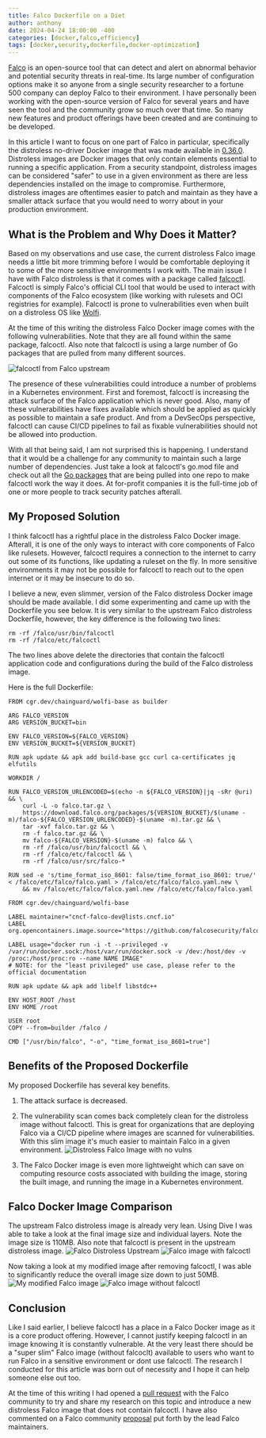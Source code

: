 ```yaml
---
title: Falco Dockerfile on a Diet
author: anthony
date: 2024-04-24 18:00:00 -400
categories: [docker,falco,efficiency]
tags: [docker,security,dockerfile,docker-optimization]
---
```

[Falco](https://github.com/falcosecurity/falco) is an open-source tool that can detect and alert on abnormal behavior and potential security threats in real-time. Its large number of configuration options make it so anyone from a single security researcher to a fortune 500 company can deploy Falco to their environment. I have personally been working with the open-source version of Falco for several years and have seen the tool and the community grow so much over that time. So many new features and product offerings have been created and are continuing to be developed.

In this article I want to focus on one part of Falco in particular, specifically the distroless no-driver Docker image that was made available in [0.36.0](https://github.com/falcosecurity/falco/releases/tag/0.36.0). Distroless images are Docker images that only contain elements essential to running a specific application. From a security standpoint, distroless images can be considered "safer" to use in a given environment as there are less dependencies installed on the image to compromise. Furthermore, distroless images are oftentimes easier to patch and maintain as they have a smaller attack surface that you would need to worry about in your production environment.

## What is the Problem and Why Does it Matter?
Based on my observations and use case, the current distroless Falco image needs a little bit more trimming before I would be comfortable deploying it to some of the more sensitive environments I work with. The main issue I have with Falco distroless is that it comes with a package called [falcoctl](https://github.com/falcosecurity/falcoctl). Falcoctl is simply Falco's official CLI tool that would be used to interact with components of the Falco ecosystem (like working with rulesets and OCI registries for example). Falcoctl is prone to vulnerabilities even when built on a distroless OS like [Wolfi](https://www.chainguard.dev/unchained/introducing-wolfi-the-first-linux-un-distro).

At the time of this writing the distroless Falco Docker image comes with the following vulnerabilities. Note that they are all found within the same package, falcoctl. Also note that falcoctl is using a large number of Go packages that are pulled from many different sources.

![falcoctl from Falco upstream](/images/falcoctl-vulns.png)

The presence of these vulnerabilities could introduce a number of problems in a Kubernetes environment. First and foremost, falcoctl is increasing the attack surface of the Falco application which is never good. Also, many of these vulnerabilities have fixes available which should be applied as quickly as possible to maintain a safe product. And from a DevSecOps perspective, falcoctl can cause CI/CD pipelines to fail as fixable vulnerabilities should not be allowed into production.

With all that being said, I am not surprised this is happening. I understand that it would be a challenge for any community to maintain such a large number of dependencies. Just take a look at falcoctl's go.mod file and check out all the [Go packages](https://github.com/falcosecurity/falcoctl/blob/main/go.mod) that are being pulled into one repo to make falcoctl work the way it does. At for-profit companies it is the full-time job of one or more people to track security patches afterall.

## My Proposed Solution
I think falcoctl has a rightful place in the distroless Falco Docker image. Afterall, it is one of the only ways to interact with core components of Falco like rulesets. However, falcoctl requires a connection to the internet to carry out some of its functions, like updating a ruleset on the fly. In more sensitive environments it may not be possible for falcoctl to reach out to the open internet or it may be insecure to do so.

I believe a new, even slimmer, version of the Falco distroless Docker image should be made available. I did some experimenting and came up with the Dockerfile you see below. It is very similar to the upstream Falco distroless Dockerfile, however, the key difference is the following two lines:
```
rm -rf /falco/usr/bin/falcoctl
rm -rf /falco/etc/falcoctl
```
The two lines above delete the directories that contain the falcoctl application code and configurations during the build of the Falco distroless image.

Here is the full Dockerfile:
```
FROM cgr.dev/chainguard/wolfi-base as builder

ARG FALCO_VERSION
ARG VERSION_BUCKET=bin

ENV FALCO_VERSION=${FALCO_VERSION}
ENV VERSION_BUCKET=${VERSION_BUCKET}

RUN apk update && apk add build-base gcc curl ca-certificates jq elfutils

WORKDIR /

RUN FALCO_VERSION_URLENCODED=$(echo -n ${FALCO_VERSION}|jq -sRr @uri) && \
    curl -L -o falco.tar.gz \
    https://download.falco.org/packages/${VERSION_BUCKET}/$(uname -m)/falco-${FALCO_VERSION_URLENCODED}-$(uname -m).tar.gz && \
    tar -xvf falco.tar.gz && \
    rm -f falco.tar.gz && \
    mv falco-${FALCO_VERSION}-$(uname -m) falco && \
    rm -rf /falco/usr/bin/falcoctl && \
    rm -rf /falco/etc/falcoctl && \
    rm -rf /falco/usr/src/falco-*

RUN sed -e 's/time_format_iso_8601: false/time_format_iso_8601: true/' < /falco/etc/falco/falco.yaml > /falco/etc/falco/falco.yaml.new \
    && mv /falco/etc/falco/falco.yaml.new /falco/etc/falco/falco.yaml

FROM cgr.dev/chainguard/wolfi-base

LABEL maintainer="cncf-falco-dev@lists.cncf.io"
LABEL org.opencontainers.image.source="https://github.com/falcosecurity/falco"

LABEL usage="docker run -i -t --privileged -v /var/run/docker.sock:/host/var/run/docker.sock -v /dev:/host/dev -v /proc:/host/proc:ro --name NAME IMAGE"
# NOTE: for the "least privileged" use case, please refer to the official documentation

RUN apk update && apk add libelf libstdc++

ENV HOST_ROOT /host
ENV HOME /root

USER root
COPY --from=builder /falco /

CMD ["/usr/bin/falco", "-o", "time_format_iso_8601=true"]
```

## Benefits of the Proposed Dockerfile
My proposed Dockerfile has several key benefits.

1. The attack surface is decreased.

2. The vulnerability scan comes back completely clean for the distroless image without falcoctl. This is great for organizations that are deploying Falco via a CI/CD pipeline where images are scanned for vulnerabilities. With this slim image it's much easier to maintain Falco in a given environment.
    ![Distroless Falco Image with no vulns](/images/no-falcoctl-vulns.png)

3. The Falco Docker image is even more lightweight which can save on computing resource costs associated with building the image, storing the built image, and running the image in a Kubernetes environment.

## Falco Docker Image Comparison
The upstream Falco distroless image is already very lean. Using Dive I was able to take a look at the final image size and individual layers. Note the image size is 110MB. Also note that falcoctl is present in the upstream distroless image.
![Falco Distroless Upstream](/images/upstream-falco.png)
![Falco image with falcoctl](/images/upstream-falco-falcoctl.png)

Now taking a look at my modified image after removing falcoctl, I was able to significantly reduce the overall image size down to just 50MB. 
![My modified Falco image](/images/falco-image-modified.png)
![Falco image without falcoctl](/images/falco-image-no-falcoctl.png)

## Conclusion
Like I said earlier, I believe falcoctl has a place in a Falco Docker image as it is a core product offering. However, I cannot justify keeping falcoctl in an image knowing it is constantly vulnerable. At the very least there should be a "super slim" Falco image (without falcoclt) available to users who want to run Falco in a sensitive environment or dont use falcoctl. The research I conducted for this article was born out of necessity and I hope it can help someone else out too.

At the time of this writing I had opened a [pull request](https://github.com/falcosecurity/falco/pull/3176) with the Falco community to try and share my research on this topic and introduce a new distroless Falco image that does not contain falcoctl. I have also commented on a Falco community [proposal](https://github.com/falcosecurity/falco/issues/3165) put forth by the lead Falco maintainers.